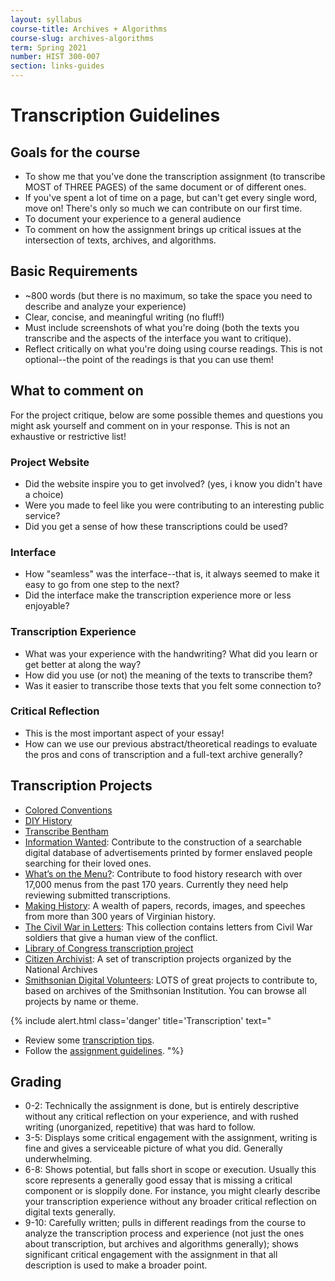 ```yaml
---
layout: syllabus
course-title: Archives + Algorithms
course-slug: archives-algorithms
term: Spring 2021
number: HIST 300-007
section: links-guides
---
```



# Transcription Guidelines

## Goals for the course
- To show me that you've done the transcription assignment (to transcribe MOST of THREE PAGES) of the same document or of different ones.
- If you've spent a lot of time on a page, but can't get every single word, move on! There's only so much we can contribute on our first time.
- To document your experience to a general audience
- To comment on how the assignment brings up critical issues at the intersection of texts, archives, and algorithms.


## Basic Requirements
- ~800 words (but there is no maximum, so take the space you need to describe and analyze your experience)
- Clear, concise, and meaningful writing (no fluff!)
- Must include screenshots of what you're doing (both the texts you transcribe and the aspects of the interface you want to critique).
- Reflect critically on what you're doing using course readings. This is not optional--the point of the readings is that you can use them!


## What to comment on
For the project critique, below are some possible themes and questions you might ask yourself and comment on in your response. This is not an exhaustive or restrictive list!

### Project Website
- Did the website inspire you to get involved? (yes, i know you didn't have a choice)
- Were you made to feel like you were contributing to an interesting public service?
- Did you get a sense of how these transcriptions could be used?

### Interface
- How "seamless" was the interface--that is, it always seemed to make it easy to go from one step to the next?
- Did the interface make the transcription experience more or less enjoyable?

### Transcription Experience
- What was your experience with the handwriting? What did you learn or get better at along the way?
- How did you use (or not) the meaning of the texts to transcribe them?
- Was it easier to transcribe those texts that you felt some connection to?

### Critical Reflection
- This is the most important aspect of your essay!
- How can we use our previous abstract/theoretical readings to evaluate the pros and cons of transcription and a full-text archive generally?


## Transcription Projects
- [Colored Conventions](http://coloredconventions.org/transcribe-minutes)
- [DIY History](http://diyhistory.lib.uiowa.edu/)
- [Transcribe Bentham](http://blogs.ucl.ac.uk/transcribe-bentham/)
- [Information Wanted](http://informationwanted.org/): Contribute to the construction of a searchable digital database of advertisements printed by former enslaved people searching for their loved ones.
- [What’s on the Menu?](http://menus.nypl.org/): Contribute to food history research with over 17,000 menus from the past 170 years. Currently they need help reviewing submitted transcriptions.
- [Making History](http://www.virginiamemory.com/transcribe/): A wealth of papers, records, images, and speeches from more than 300 years of Virginian history.
- [The Civil War in Letters](https://publications.newberry.org/digital/mms-transcribe/index): This collection contains letters from Civil War soldiers that give a human view of the conflict.
- [Library of Congress transcription project](https://crowd.loc.gov/)
- [Citizen Archivist](https://www.archives.gov/citizen-archivist): A set of transcription projects organized by the National Archives
- [Smithsonian Digital Volunteers](https://transcription.si.edu/): LOTS of great projects to contribute to, based on archives of the Smithsonian Institution. You can browse all projects by name or theme.

{% include alert.html class='danger' title='Transcription' text="
- Review some [transcription tips](https://www.archives.gov/citizen-archivist/transcribe/tips).
- Follow the [assignment guidelines](transcription-guidelines).
"%}


## Grading
- 0-2: Technically the assignment is done, but is entirely descriptive without any critical reflection on your experience, and with rushed writing (unorganized, repetitive) that was hard to follow.
- 3-5: Displays some critical engagement with the assignment, writing is fine and gives a serviceable picture of what you did. Generally underwhelming.
- 6-8: Shows potential, but falls short in scope or execution. Usually this score represents a generally good essay that is missing a critical component or is sloppily done. For instance, you might clearly describe your transcription experience without any broader critical reflection on digital texts generally.
- 9-10: Carefully written; pulls in different readings from the course to analyze the transcription process and experience (not just the ones about transcription, but archives and algorithms generally); shows significant critical engagement with the assignment in that all description is used to make a broader point.
